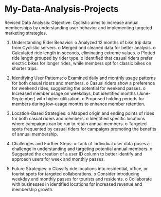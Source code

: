 # My-Data-Analysis-Projects
Revised Data Analysis:
Objective: Cyclistic aims to increase annual memberships by understanding user behavior and implementing targeted marketing strategies.

1.	Understanding Rider Behavior:
o	Analyzed 12 months of bike trip data from Cyclistic servers.
o	Merged and cleaned data for better analysis.
o	Calculated ride length in seconds, eliminating extreme values.
o	Plotted ride length grouped by rider type.
o	Identified that casual riders prefer electric bikes for longer rides, while members opt for classic bikes on shorter trips.

3.	Identifying User Patterns:
o	Examined daily and monthly usage patterns for both casual riders and members.
o	Casual riders show a preference for weekend rides, suggesting the potential for weekend passes.
o	Increased member usage on weekdays, but identified months (June-September) with higher utilization.
o	Proposed holding periods for members during low-usage months to enhance member retention.

5.	Location-Based Strategies:
o	Mapped origin and ending points of rides for both casual riders and members.
o	Identified specific locations where campaigns can be run to retain annual members.
o	Targeted spots frequented by casual riders for campaigns promoting the benefits of annual membership.

7.	Challenges and Further Steps:
o	Lack of individual user data poses a challenge in understanding and targeting potential annual members.
o	Suggested the creation of a user ID column to better identify and approach users for week and monthly passes.


9.	Future Strategies:
o	Classify ride locations into residential, office, or tourist spots for targeted collaborations.
o	Consider introducing weekday and monthly passes for tourists and residents.
o	Collaborate with businesses in identified locations for increased revenue and membership growth.


